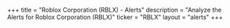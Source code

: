 +++
title = "Roblox Corporation (RBLX) - Alerts"
description = "Analyze the Alerts for Roblox Corporation (RBLX)"
ticker = "RBLX"
layout = "alerts"
+++

